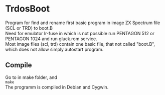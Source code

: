 # TrdosBoot
Program for find and rename first basic program in image ZX Spectrum file (SCL or TRD) to boot.B  
Need for emulator lr-fuse in which is not possible run PENTAGON 512 or PENTAGON 1024 and run gluck.rom service.  
Most image files (scl, trd) contain one basic file, that not called "boot.B", which does not allow simply autostart program.  

## Compile
Go to in make folder, and  
`make`  
The programm is compiled in Debian and Cygwin.
